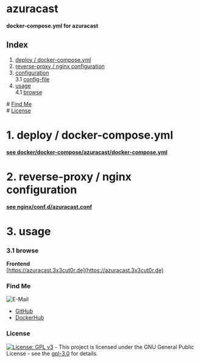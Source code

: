 # azuracast

**docker-compose.yml for azuracast**  

## Index

1. [deploy / docker-compose.yml](#deploy)  
2. [reverse-proxy / nginx configuration](#reverse-proxy)  
3. [configuration](#configuration)  
  3.1 [config-file](#config-file)  
4. [usage](#usage)  
  4.1 [browse](#browse)  

\# [Find Me](#findme)  
\# [License](#license)  

# 1. deploy / docker-compose.yml <a name="deploy"></a>  
**[see docker/docker-compose/azuracast/docker-compose.yml](https://github.com/3x3cut0r/vps/blob/main/docker/docker-compose/azuracast/docker-compose.yml)**  

# 2. reverse-proxy / nginx configuration <a name="reverse-proxy"></a>  
**[see nginx/conf.d/azuracast.conf](https://github.com/3x3cut0r/vps/blob/main/nginx/conf.d/azuracast.conf)**  

# 3. usage <a name="usage"></a>  

### 3.1 browse <a name="browse"></a>  
**Frontend**  
[https://azuracast.3x3cut0r.de](https://azuracast.3x3cut0r.de)  

### Find Me <a name="findme"></a>

![E-Mail](https://img.shields.io/badge/E--Mail-executor55%40gmx.de-red)
* [GitHub](https://github.com/3x3cut0r)
* [DockerHub](https://hub.docker.com/u/3x3cut0r)

### License <a name="license"></a>

[![License: GPL v3](https://img.shields.io/badge/License-GPLv3-blue.svg)](https://www.gnu.org/licenses/gpl-3.0) - This project is licensed under the GNU General Public License - see the [gpl-3.0](https://www.gnu.org/licenses/gpl-3.0.en.html) for details.
